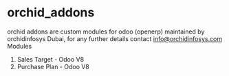 orchid_addons
=============

orchid addons are custom modules for odoo (openerp) maintained by orchidinfosys Dubai,
for any further details contact info@orchidinfosys.com
Modules
1. Sales Target - Odoo V8
2. Purchase Plan - Odoo V8
